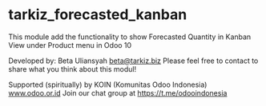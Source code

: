 # tarkiz_forecasted_kanban
This module add the functionality to show Forecasted Quantity in Kanban View under Product menu in Odoo 10

Developed by: Beta Uliansyah <beta@tarkiz.biz>
Please feel free to contact to share what you think about this modul!

Supported (spiritually) by KOIN (Komunitas Odoo Indonesia) www.odoo.or.id
Join our chat group at https://t.me/odooindonesia
